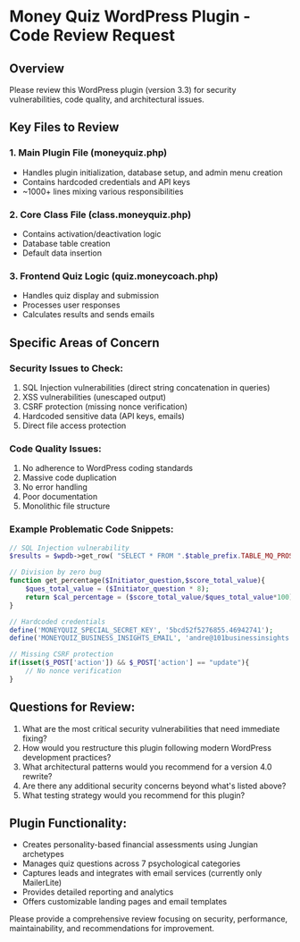 # Money Quiz WordPress Plugin - Code Review Request

## Overview
Please review this WordPress plugin (version 3.3) for security vulnerabilities, code quality, and architectural issues.

## Key Files to Review

### 1. Main Plugin File (moneyquiz.php)
- Handles plugin initialization, database setup, and admin menu creation
- Contains hardcoded credentials and API keys
- ~1000+ lines mixing various responsibilities

### 2. Core Class File (class.moneyquiz.php)
- Contains activation/deactivation logic
- Database table creation
- Default data insertion

### 3. Frontend Quiz Logic (quiz.moneycoach.php)
- Handles quiz display and submission
- Processes user responses
- Calculates results and sends emails

## Specific Areas of Concern

### Security Issues to Check:
1. SQL Injection vulnerabilities (direct string concatenation in queries)
2. XSS vulnerabilities (unescaped output)
3. CSRF protection (missing nonce verification)
4. Hardcoded sensitive data (API keys, emails)
5. Direct file access protection

### Code Quality Issues:
1. No adherence to WordPress coding standards
2. Massive code duplication
3. No error handling
4. Poor documentation
5. Monolithic file structure

### Example Problematic Code Snippets:

```php
// SQL Injection vulnerability
$results = $wpdb->get_row( "SELECT * FROM ".$table_prefix.TABLE_MQ_PROSPECTS." WHERE Email = '".$Email."'", OBJECT );

// Division by zero bug
function get_percentage($Initiator_question,$score_total_value){
    $ques_total_value = ($Initiator_question * 8);
    return $cal_percentage = ($score_total_value/$ques_total_value*100);
}

// Hardcoded credentials
define('MONEYQUIZ_SPECIAL_SECRET_KEY', '5bcd52f5276855.46942741');
define('MONEYQUIZ_BUSINESS_INSIGHTS_EMAIL', 'andre@101businessinsights.info');

// Missing CSRF protection
if(isset($_POST['action']) && $_POST['action'] == "update"){
    // No nonce verification
}
```

## Questions for Review:

1. What are the most critical security vulnerabilities that need immediate fixing?
2. How would you restructure this plugin following modern WordPress development practices?
3. What architectural patterns would you recommend for a version 4.0 rewrite?
4. Are there any additional security concerns beyond what's listed above?
5. What testing strategy would you recommend for this plugin?

## Plugin Functionality:
- Creates personality-based financial assessments using Jungian archetypes
- Manages quiz questions across 7 psychological categories
- Captures leads and integrates with email services (currently only MailerLite)
- Provides detailed reporting and analytics
- Offers customizable landing pages and email templates

Please provide a comprehensive review focusing on security, performance, maintainability, and recommendations for improvement.